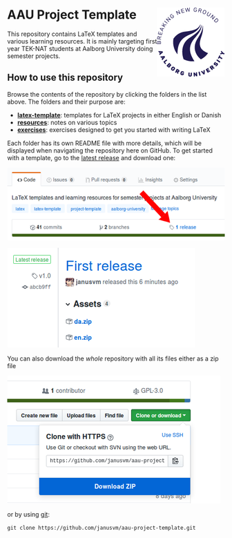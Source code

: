 # AAU Project Template <img src="resources/img/AAU_UK_CIRCLE_blue_rgb.png" align="right"/>

This repository contains LaTeX templates and various learning resources.
It is mainly targeting first year TEK-NAT students at Aalborg University doing semester projects.


## How to use this repository

Browse the contents of the repository by clicking the folders in the list above.
The folders and their purpose are:

- [**latex-template**](latex-template/): templates for LaTeX projects in either English or Danish
- [**resources**](resources/): notes on various topics
- [**exercises**](exercises/): exercises designed to get you started with writing LaTeX

Each folder has its own README file with more details, which will be displayed when navigating the repository here on GitHub.
To get started with a template, go to the [latest release](https://github.com/janusvm/aau-project-template/releases/latest) and download one:

![](resources/img/github-releases-1.png)

![](resources/img/github-releases-2.png)

You can also download the _whole_ repository with all its files either as a zip file

![](resources/img/github-download-zip.png)

or by using [git](https://git-scm.com/):

```console
git clone https://github.com/janusvm/aau-project-template.git
```
